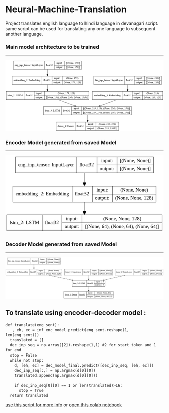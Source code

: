 # Neural-Machine-Translation
Project translates english language to hindi language in devanagari script. same script can be used for translating any one language to subsequent another language.

### Main model architecture to be trained
----
![Main Model to be trained](https://github.com/ravis2114/Neural-Machine-Translation/blob/main/model_images/model.png)

### Encoder Model generated from saved Model
----
![Encoder Model generated from saved Model](https://github.com/ravis2114/Neural-Machine-Translation/blob/main/model_images/encoder_model.png)

### Decoder Model generated from saved Model
----
![Decoder Model generated from saved Model](https://github.com/ravis2114/Neural-Machine-Translation/blob/main/model_images/decoder_model.png)


To translate using encoder-decoder model :
----
```
def translate(eng_sent):
  _, eh, ec = inf_enc_model.predict(eng_sent.reshape(1, len(eng_sent)))
  translated = []
  dec_inp_seq = np.array([2]).reshape(1,1) #2 for start token and 1 for end
  stop = False
  while not stop:
    d, [eh, ec] = dec_model_final.predict([dec_inp_seq, [eh, ec]])
    dec_inp_seq[:,] = np.argmax(d[0][0])
    translated.append(np.argmax(d[0][0]))

    if dec_inp_seq[0][0] == 1 or len(translated)>16:
      stop = True
  return translated
```
[use this script for more info][link1]
or
[open this colab notebook][link2]




[link1]: <https://github.com/ravis2114/Neural-Machine-Translation/blob/main/encoder_decoder.py>
[link2]: <https://colab.research.google.com/github/ravis2114/Neural-Machine-Translation/blob/main/neural_machine_translation.ipynb>
